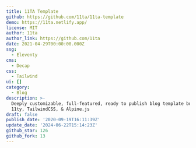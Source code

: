 ```yaml
---
title: 11TA Template
github: https://github.com/11ta/11ta-template
demo: https://11ta.netlify.app/
license: MIT
author: 11ta
author_link: https://github.com/11ta
date: 2021-04-29T00:00:00.000Z
ssg:
  - Eleventy
cms:
  - Decap
css:
  - Tailwind
ui: []
category:
  - Blog
description: >-
  Deeply customizable, full-featured, ready to publish blog template built with
  11ty, TailwindCSS, & Alpine.js
draft: false
publish_date: '2020-09-19T16:11:39Z'
update_date: '2024-06-22T15:14:23Z'
github_star: 126
github_fork: 13
---
```

